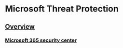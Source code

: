 # Microsoft Threat Protection

## [Overview]()
### [Microsoft 365 security center](overview-security-center.md)